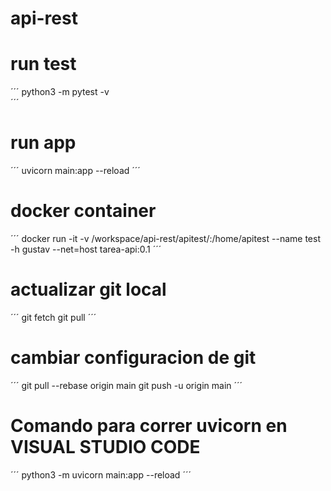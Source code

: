 # api-rest

# run test
´´´
python3 -m pytest -v   
´´´
# run app
´´´
uvicorn main:app --reload
´´´
# docker container
´´´
docker run -it -v /workspace/api-rest/apitest/:/home/apitest --name test -h gustav --net=host tarea-api:0.1
´´´
# actualizar git local 
´´´
git fetch
git pull
´´´
# cambiar configuracion de git
´´´
git pull --rebase origin main
git push -u origin main
´´´

# Comando para correr uvicorn en VISUAL STUDIO CODE
´´´
python3 -m uvicorn main:app --reload
´´´